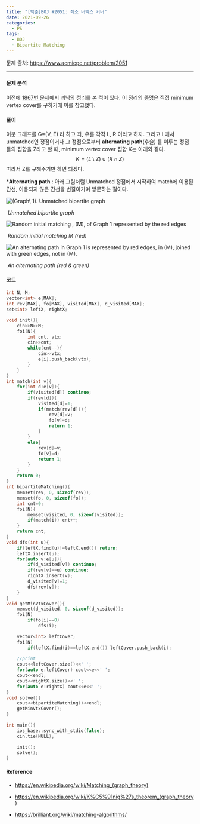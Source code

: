 ```yaml
---
title: "[백준]BOJ #2051: 최소 버텍스 커버"
date: 2021-09-26
categories:
  - PS
tags:
  - BOJ
  - Bipartite Matching
---
```






문제 출처: <https://www.acmicpc.net/problem/2051>

---

#### 문제 분석

이전에 [1867번 문제](https://minsung1386.github.io/ps/2021/09/20/boj-1867/)에서 쾨닉의 정리를 본 적이 있다. 이 정리의 [증명](https://en.wikipedia.org/wiki/K%C5%91nig%27s_theorem_(graph_theory)#Proofs)은 직접 minimum vertex cover를 구하기에 이를 참고했다.



#### 풀이

이분 그래프를 G=(V, E) 라 하고 좌, 우를 각각 L, R 이라고 하자. 그리고 L에서 unmatched인 정점이거나 그 정점으로부터 **alternating path**(후술) 를 이루는 정점들의 집합을 Z라고 할 때, minimum vertex cover 집합 K는 아래와 같다.
$$
K=(L\setminus Z) \cup (R \cap Z)
$$
따라서 Z를 구해주기만 하면 되겠다.



***Alternating path** : 아래 그림처럼 Unmatched 정점에서 시작하여 match에 이용된 간선, 이용되지 않은 간선을 번갈아가며 방문하는 길이다.

![\(Graph\ 1\). Unmatched bipartite graph](https://ds055uzetaobb.cloudfront.net/brioche/uploads/VSdDT2ZaxY-screen-shot-2016-06-28-at-35538-pm.png?width=1200)

​																							*Unmatched bipartite graph*



![Random initial matching , \(M\), of Graph 1 represented by the red edges](https://ds055uzetaobb.cloudfront.net/brioche/uploads/bJ2r2WyHs2-screen-shot-2016-06-28-at-35422-pm.png?width=1200)

​																							*Random initial matching M (red)*



![An alternating path in Graph 1 is represented by red edges, in \(M\), joined with green edges, not in \(M\).](https://ds055uzetaobb.cloudfront.net/brioche/uploads/0QOAWL9GpD-screen-shot-2016-06-28-at-35010-pm.png?width=1200)

​																							*An alternating path (red & green)*





#### 코드 

```c++
int N, M;
vector<int> e[MAX];
int rev[MAX], fo[MAX], visited[MAX], d_visited[MAX];
set<int> leftX, rightX;

void init(){
    cin>>N>>M;
    foi(N){
        int cnt, vtx;
        cin>>cnt;
        while(cnt--){
            cin>>vtx;
            e[i].push_back(vtx);
        }
    }
}
int match(int v){
    for(int d:e[v]){
        if(visited[d]) continue;
        if(rev[d]){
            visited[d]=1;
            if(match(rev[d])){ 
                rev[d]=v;
                fo[v]=d;
                return 1;
            }
        } 
        else{
            rev[d]=v;
            fo[v]=d;
            return 1;
        }
    }
    return 0;
}
int bipartiteMatching(){
    memset(rev, 0, sizeof(rev));
    memset(fo, 0, sizeof(fo));    
    int cnt=0;
    foi(N){
        memset(visited, 0, sizeof(visited));
        if(match(i)) cnt++;
    }
    return cnt;
}
void dfs(int u){
    if(leftX.find(u)!=leftX.end()) return;
    leftX.insert(u);
    for(auto v:e[u]){
        if(d_visited[v]) continue;
        if(rev[v]==u) continue;
        rightX.insert(v);
        d_visited[v]=1;
        dfs(rev[v]);
    }
}
void getMinVtxCover(){
    memset(d_visited, 0, sizeof(d_visited));
    foi(N)
        if(fo[i]==0)
            dfs(i);

    vector<int> leftCover;
    foi(N)
        if(leftX.find(i)==leftX.end()) leftCover.push_back(i);
    
    //print
    cout<<leftCover.size()<<' ';
    for(auto e:leftCover) cout<<e<<' ';
    cout<<endl;
    cout<<rightX.size()<<' ';
    for(auto e:rightX) cout<<e<<' ';
}
void solve(){
    cout<<bipartiteMatching()<<endl;
    getMinVtxCover();
}

int main(){
    ios_base::sync_with_stdio(false);
    cin.tie(NULL); 

    init(); 
    solve();
}
```



#### Reference

* <https://en.wikipedia.org/wiki/Matching_(graph_theory)>
* <https://en.wikipedia.org/wiki/K%C5%91nig%27s_theorem_(graph_theory)>

*  <https://brilliant.org/wiki/matching-algorithms/>


